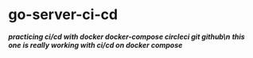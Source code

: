 # go-server-ci-cd

***practicing ci/cd with docker docker-compose circleci git github\n***
***this one is really working with ci/cd on docker compose***
